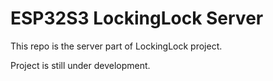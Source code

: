# ESP32S3 LockingLock Server

This repo is the server part of LockingLock project.

Project is still under development.